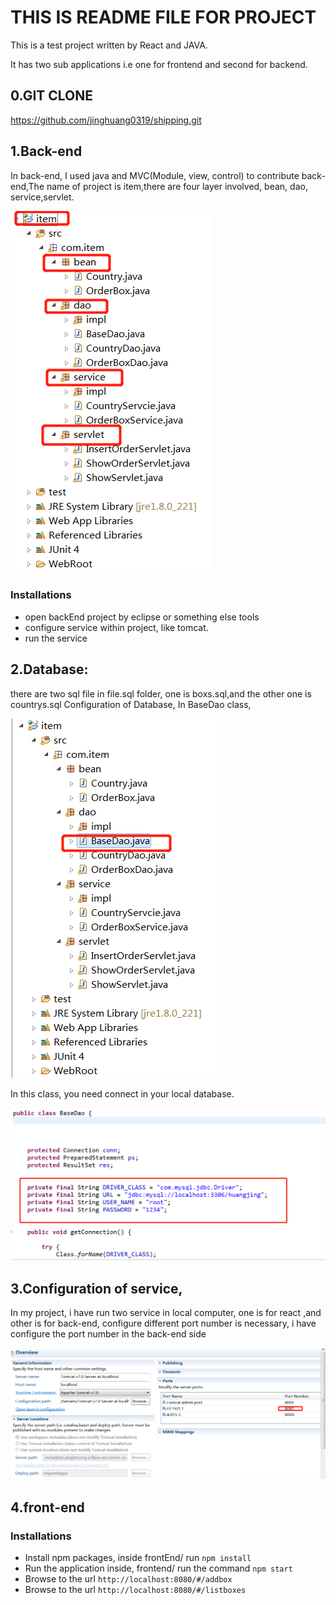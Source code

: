 THIS IS README FILE FOR PROJECT
=========================================

This is a test project written by React and JAVA.

It has two sub applications i.e one for frontend and second for backend.

## 0.GIT CLONE
https://github.com/jinghuang0319/shipping.git 

## 1.Back-end
In back-end, I used java and MVC(Module, view, control) to contribute back-end,The name of project is item,there are four layer involved, bean, dao, service,servlet.

![](https://github.com/jinghuang0319/shipping/blob/master/image/591a9fa309f5dfcd22837cc69f5d4eb.png)

### Installations
   * open backEnd project by eclipse or something else tools
   * configure service within project, like tomcat.
   * run the service
   
## 2.Database:
there are two sql file in file.sql folder, one is boxs.sql,and the other one is countrys.sql
Configuration of Database, In BaseDao class,

![](https://github.com/jinghuang0319/shipping/blob/master/image/d72e1a0c82565b3c89a0793e8f7c089.png)

In this class, you need connect in your local database.

![](https://github.com/jinghuang0319/shipping/blob/master/image/880e4860ba89400e8be737c5a503483.png)

## 3.Configuration of service,
In my project, i have run two service in local computer, one is for react ,and other is for back-end, configure different port number is necessary, i have configure the port number in the back-end side

![](https://github.com/jinghuang0319/shipping/blob/master/image/9662b7e2c4ac57d897ac906d1440e39.png)

## 4.front-end

 ### Installations
   * Install npm packages, inside frontEnd/ run `npm install`
   * Run the application inside, frontend/ run the command `npm start`
   * Browse to the url `http://localhost:8080/#/addbox`
   * Browse to the url `http://localhost:8080/#/listboxes`
   
